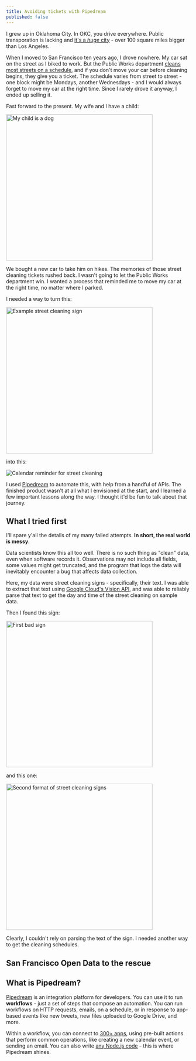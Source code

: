 ```yaml
---
title: Avoiding tickets with Pipedream
published: false
---
```


I grew up in Oklahoma City. In OKC, you drive everywhere. Public transporation is lacking and [it's a _huge_ city](https://www.google.com/search?q=okc+square+miles&oq=okc+square+miles&aqs=chrome.0.0i457j69i57.2618j0j9&sourceid=chrome&ie=UTF-8) - over 100 square miles bigger than Los Angeles.

When I moved to San Francisco ten years ago, I drove nowhere. My car sat on the street as I biked to work. But the Public Works department [cleans most streets on a schedule](https://www.sfpublicworks.org/services/mechanical-street-sweeping-and-street-cleaning-schedule), and if you don't move your car before cleaning begins, they give you a ticket. The schedule varies from street to street - one block might be Mondays, another Wednesdays - and I would always forget to move my car at the right time. Since I rarely drove it anyway, I ended up selling it.

Fast forward to the present. My wife and I have a child:

<img alt="My child is a dog" src="https://res.cloudinary.com/dkbxegavp/image/upload/v1603928520/dev.to%20posts/IMG_4173_pqp6c1.jpg?test=1" width="400px" />

We bought a new car to take him on hikes. The memories of those street cleaning tickets rushed back. I wasn't going to let the Public Works department win. I wanted a process that reminded me to move my car at the right time, no matter where I parked.

I needed a way to turn this:

<img alt="Example street cleaning sign" src="https://res.cloudinary.com/dkbxegavp/image/upload/v1603932358/dev.to%20posts/Camera_2020-06-07_at_11.41.53_mzsz9w.jpg" width="400px" />

into this:

![Calendar reminder for street cleaning](https://res.cloudinary.com/dkbxegavp/image/upload/v1590802144/dev.to%20posts/Screen_Shot_2020-05-29_at_6.28.27_PM_qs0cah.png)

I used [Pipedream](https://pipedream.com) to automate this, with help from a handful of APIs. The finished product wasn't at all what I envisioned at the start, and I learned a few important lessons along the way. I thought it'd be fun to talk about that journey.

## What I tried first

I'll spare y'all the details of my many failed attempts. **In short, the real world is messy**.

Data scientists know this all too well. There is no such thing as "clean" data, even when software records it. Observations may not include all fields, some values might get truncated, and the program that logs the data will inevitably encounter a bug that affects data collection.

Here, my data were street cleaning signs - specifically, their text. I was able to extract that text using [Google Cloud's Vision API](https://cloud.google.com/vision/docs/ocr), and was able to reliably parse that text to get the day and time of the street cleaning on sample data.

Then I found this sign:

<img alt="First bad sign" src="https://res.cloudinary.com/dkbxegavp/image/upload/v1603932318/dev.to%20posts/Camera_2020-06-07_at_11.53.10_rafx9h.jpg?test=1" width="400px" />

and this one:

<img alt="Second format of street cleaning signs" src="https://res.cloudinary.com/dkbxegavp/image/upload/v1603931501/dev.to%20posts/Camera_2020-06-07_at_12.30.30_irqola.jpg?test=1" width="400px" />

Clearly, I couldn't rely on parsing the text of the sign. I needed another way to get the cleaning schedules.

## San Francisco Open Data to the rescue

## What is Pipedream?

[Pipedream](https://pipedream.com) is an integration platform for developers. You can use it to run **workflows** - just a set of steps that compose an automation. You can run workflows on HTTP requests, emails, on a schedule, or in response to app-based events like new tweets, new files uploaded to Google Drive, and more.

Within a workflow, you can connect to [300+ apps](https://docs.pipedream.com/apps/all-apps/), using pre-built actions that perform common operations, like creating a new calendar event, or sending an email. You can also write [any Node.js code](https://docs.pipedream.com/workflows/steps/code/) - this is where Pipedream shines.
